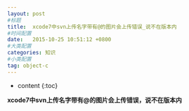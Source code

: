 ```yaml
---
layout: post
#标题
title:  xcode7中svn上传名字带有@的图片会上传错误_说不在版本内
#时间配置
date:   2015-10-25 10:51:12 +0800
#大类配置
categories: 知识
#小类配置
tag: object-c
---
```


* content
{:toc}

**xcode7中svn上传名字带有@的图片会上传错误，说不在版本内**
